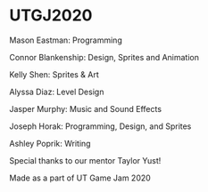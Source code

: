 # UTGJ2020

Mason Eastman: Programming

Connor Blankenship: Design, Sprites and Animation

Kelly Shen: Sprites & Art

Alyssa Diaz: Level Design

Jasper Murphy: Music and Sound Effects

Joseph Horak: Programming, Design, and Sprites

Ashley Poprik: Writing

Special thanks to our mentor Taylor Yust!

Made as a part of UT Game Jam 2020
